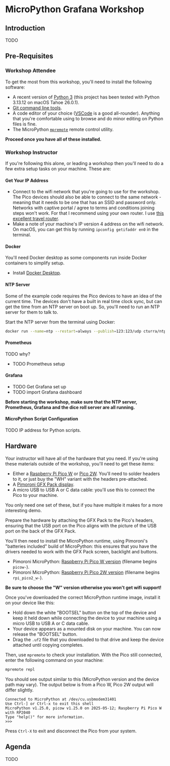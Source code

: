 # MicroPython Grafana Workshop

## Introduction

TODO

## Pre-Requisites

### Workshop Attendee

To get the most from this workshop, you'll need to install the following software:

* A recent version of [Python 3](https://www.python.org/downloads/) (this project has been tested with Python 3.13.12 on macOS Tahoe 26.0.1).
* [Git command line tools](https://git-scm.com/downloads).
* A code editor of your choice ([VSCode](https://code.visualstudio.com/) is a good all-rounder).  Anything that you're comfortable using to browse and do minor editing on Python files is fine.
* The MicroPython [`mpremote`](https://docs.micropython.org/en/latest/reference/mpremote.html) remote control utility.

**Proceed once you have all of these installed.**

### Workshop Instructor

If you're following this alone, or leading a workshop then you'll need to do a few extra setup tasks on your machine.  These are:

#### Get Your IP Address

* Connect to the wifi network that you're going to use for the workshop.  The Pico devices should also be able to connect to the same network - meaning that it needs to be one that has an SSID and password only.  Networks with captive portal / agree to terms and conditions joining steps won't work.  For that I recommend using your own router.  I use [this excellent travel router](https://www.gl-inet.com/products/gl-mt3000/).
* Make a note of your machine's IP version 4 address on the wifi network. On macOS, you can get this by running `ipconfig getifaddr en0` in the terminal.

#### Docker

You'll need Docker desktop as some components run inside Docker containers to simplify setup.

* Install [Docker Desktop](https://www.docker.com/products/docker-desktop/).

#### NTP Server

Some of the example code requires the Pico devices to have an idea of the current time.  The devices don't have a built in real time clock sync, but can get the time from an NTP server on boot up.  So, you'll need to run an NTP server for them to talk to.

Start the NTP server from the terminal using Docker:

```bash
docker run --name=ntp --restart=always --publish=123:123/udp cturra/ntp
```

#### Prometheus

TODO why?

* TODO Prometheus setup

#### Grafana

* TODO Get Grafana set up
* TODO import Grafana dashboard

**Before starting the workshop, make sure that the NTP server, Prometheus, Grafana and the dice roll server are all running.**

#### MicroPython Script Configuration

TODO IP address for Python scripts.

## Hardware

Your instructor will have all of the hardware that you need. If you're using these materials outside of the workshop, you'll need to get these items:

* Either a [Raspberry Pi Pico W](https://shop.pimoroni.com/products/raspberry-pi-pico-w?variant=40059369652307) or [Pico 2W](https://shop.pimoroni.com/products/raspberry-pi-pico-2-w?variant=54852253024635).  You'll need to solder headers to it, or just buy the "WH" variant with the headers pre-attached.
* A [Pimoroni GFX Pack display](https://shop.pimoroni.com/products/pico-gfx-pack?variant=40414469062739).
* A micro USB to USB A or C data cable: you'll use this to connect the Pico to your machine.

You only need one set of these, but if you have multiple it makes for a more interesting demo.

Prepare the hardware by attaching the GFX Pack to the Pico's headers, ensuring that the USB port on the Pico aligns with the picture of the USB port on the back of the GFX Pack.

You'll then need to install the MicroPython runtime, using Pimoroni's "batteries included" build of MicroPython: this ensures that you have the drivers needed to work with the GFX Pack screen, backlight and buttons.

* Pimoroni MicroPython: [Raspberry Pi Pico W version](https://github.com/pimoroni/pimoroni-pico/releases) (filename begins `picow-`).
* Pimoroni MicroPython: [Raspberry Pi Pico 2W version](https://github.com/pimoroni/pimoroni-pico-rp2350/releases) (filename begins `rpi_pico2_w-`).

**Be sure to choose the "W" version otherwise you won't get wifi support!**

Once you've downloaded the correct MicroPython runtime image, install it on your device like this:

* Hold down the white "BOOTSEL" button on the top of the device and keep it held down while connecting the device to your machine using a micro USB to USB A or C data cable.
* Your device appears as a mounted disk on your machine.  You can now release the "BOOTSEL" button.
* Drag the `.uf2` file that you downloaded to that drive and keep the device attached until copying completes.

Then, use `mpremote` to check your installation. With the Pico still connected, enter the following command on your machine:

```bash
mpremote repl
```

You should see output similar to this (MicroPython version and the device path may vary). The output below is from a Pico W, Pico 2W output will differ slightly.

```
Connected to MicroPython at /dev/cu.usbmodem31401
Use Ctrl-] or Ctrl-x to exit this shell
MicroPython v1.25.0, picow v1.25.0 on 2025-05-12; Raspberry Pi Pico W with RP2040
Type "help()" for more information.
>>>
```

Press `Ctrl-X` to exit and disconnect the Pico from your system.

## Agenda

TODO